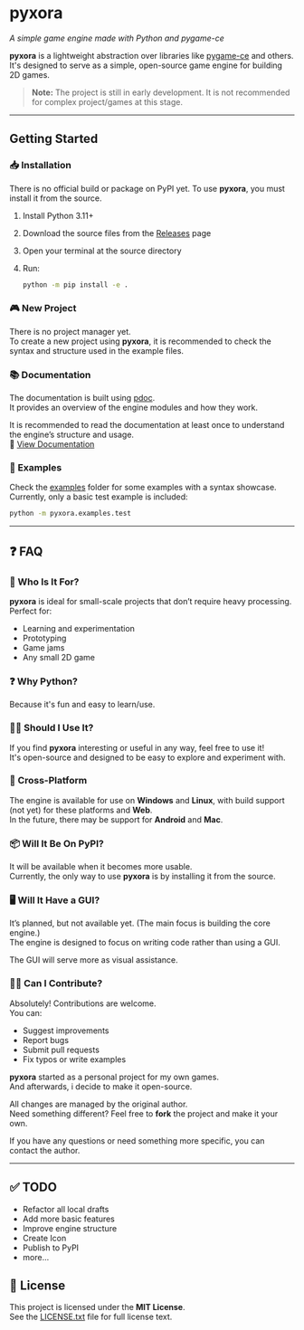 # pyxora

*A simple game engine made with Python and pygame-ce*

**pyxora** is a lightweight abstraction over libraries like [pygame-ce](https://github.com/pygame-community/pygame-ce) and others. It's designed to serve as a simple, open-source game engine for building 2D games.

> **Note:** The project is still in early development. It is not recommended for complex project/games at this stage.
---

## Getting Started

### 📥 Installation

There is no official build or package on PyPI yet. To use **pyxora**, you must install it from the source.

1. Install Python 3.11+
2. Download the source files from the [Releases](https://github.com/ToniDevStuff/pyxora/releases) page  
3. Open your terminal at the source directory  
4. Run:

    ```bash
    python -m pip install -e .
    ```

### 🎮 New Project

There is no project manager yet.  
To create a new project using **pyxora**, it is recommended to check the syntax and structure used in the example files.

### 📚 Documentation

The documentation is built using [pdoc](https://github.com/mitmproxy/pdoc).  
It provides an overview of the engine modules and how they work.

It is recommended to read the documentation at least once to understand the engine’s structure and usage.\
📄 [View Documentation](https://tonidevstuff.github.io/pyxora/docs/pyxora.html)

### 🧪 Examples

Check the [examples](pyxora/examples) folder for some examples with a syntax showcase.
Currently, only a basic test example is included:

```bash
python -m pyxora.examples.test
```

---

## ❓ FAQ

### 🧐 Who Is It For?

**pyxora** is ideal for small-scale projects that don’t require heavy processing.  
Perfect for:

- Learning and experimentation
- Prototyping
- Game jams
- Any small 2D game

### ❓ Why Python?

Because it's fun and easy to learn/use.

### 👨‍💻 Should I Use It?

If you find **pyxora** interesting or useful in any way, feel free to use it!  
It's open-source and designed to be easy to explore and experiment with.

### 🚧 Cross-Platform

The engine is available for use on **Windows** and **Linux**, with build support (not yet) for these platforms and **Web**.\
In the future, there may be support for **Android** and **Mac**.

### 📦 Will It Be On PyPI?

It will be available when it becomes more usable.  
Currently, the only way to use **pyxora** is by installing it from the source.

### 🖥️ Will It Have a GUI?

It’s planned, but not available yet. (The main focus is building the core engine.)  
The engine is designed to focus on writing code rather than using a GUI.

The GUI will serve more as visual assistance.

### 🙋‍♂️ Can I Contribute?

Absolutely! Contributions are welcome.  
You can:

- Suggest improvements
- Report bugs
- Submit pull requests
- Fix typos or write examples

**pyxora** started as a personal project for my own games.  
And afterwards, i decide to make it open-source.

All changes are managed by the original author.  
Need something different? Feel free to **fork** the project and make it your own.

If you have any questions or need something more specific, you can contact the author.

---

## ✅ TODO

- Refactor all local drafts
- Add more basic features
- Improve engine structure
- Create Icon
- Publish to PyPI
- more...

## 📝 License

This project is licensed under the **MIT License**.  
See the [LICENSE.txt](LICENSE.txt) file for full license text.